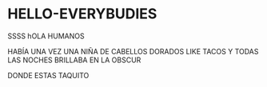 # HELLO-EVERYBUDIES
SSSS
hOLA HUMANOS

HABÍA UNA VEZ UNA NIÑA DE CABELLOS DORADOS LIKE TACOS 
Y TODAS LAS NOCHES BRILLABA EN LA OBSCUR

DONDE ESTAS TAQUITO
